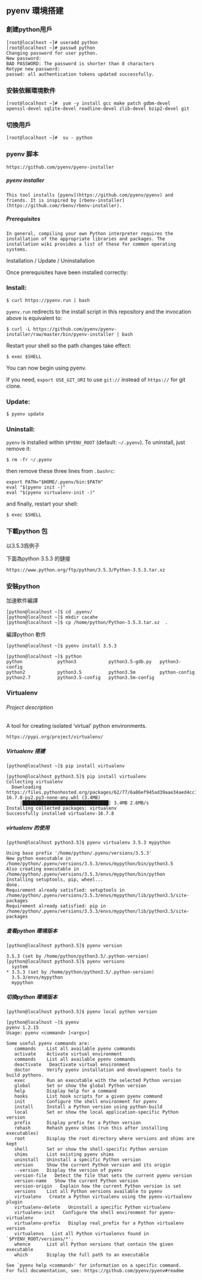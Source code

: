## pyenv 環境搭建



### **創建python用戶**

```shell
[root@localhost ~]# useradd python 
[root@localhost ~]# passwd python 
Changing password for user python.
New password: 
BAD PASSWORD: The password is shorter than 8 characters
Retype new password: 
passwd: all authentication tokens updated successfully.
```



### **安裝依賴環境軟件**

```shell
[root@localhost ~]#  yum -y install gcc make patch gdbm-devel  openssl-devel sqlite-devel readline-devel zlib-devel bzip2-devel git
```



### 切換用戶

```shell
[root@localhost ~]#  su - python 
```





### pyenv 脚本



```shell
https://github.com/pyenv/pyenv-installer
```

##### **pyenv installer**

```
This tool installs [pyenv](https://github.com/pyenv/pyenv) and friends. It is inspired by [rbenv-installer](https://github.com/rbenv/rbenv-installer).
```

##### Prerequisites

```shell
In general, compiling your own Python interpreter requires the installation of the appropriate libraries and packages. The installation wiki provides a list of these for common operating systems.
```

Installation / Update / Uninstallation

Once prerequisites have been installed correctly:

### Install:

```
$ curl https://pyenv.run | bash
```

`pyenv.run` redirects to the install script in this repository and the invocation above is equivalent to:

```
$ curl -L https://github.com/pyenv/pyenv-installer/raw/master/bin/pyenv-installer | bash
```

Restart your shell so the path changes take effect:

```
$ exec $SHELL
```

You can now begin using pyenv.

If you need, `export USE_GIT_URI` to use `git://` instead of `https://` for git clone.

### Update:

```
$ pyenv update
```

### Uninstall:

`pyenv` is installed within `$PYENV_ROOT` (default: `~/.pyenv`). To uninstall, just remove it:

```
$ rm -fr ~/.pyenv
```

then remove these three lines from `.bashrc`:

```
export PATH="$HOME/.pyenv/bin:$PATH"
eval "$(pyenv init -)"
eval "$(pyenv virtualenv-init -)"
```

and finally, restart your shell:

```
$ exec $SHELL
```



### 下載python 包

以3.5.3爲例子 

下面為python 3.5.3 的鏈接

```shell
https://www.python.org/ftp/python/3.5.3/Python-3.5.3.tar.xz
```



### 安裝python 

加速軟件編譯 

```shell
[python@localhost ~]$ cd .pyenv/
[python@localhost ~]$ mkdir cacahe
[python@localhost ~]$ cp /home/python/Python-3.5.3.tar.xz  . 
```

編譯python 軟件

```shell
[python@localhost ~]$ pyenv install 3.5.3
```

```shell
[python@localhost ~]$ python
python             python3            python3.5-gdb.py   python3-config     
python2            python3.5          python3.5m         python-config      
python2.7          python3.5-config   python3.5m-config  
```



### Virtualenv 

###### Project description

 A tool for creating isolated ‘virtual’ python environments.

```she
https://pypi.org/project/virtualenv/
```



##### Virtualenv 搭建

```shell
[python@localhost ~]$ pip install virtualenv
```

```shell
[python@localhost python3.5]$ pip install virtualenv
Collecting virtualenv
  Downloading https://files.pythonhosted.org/packages/62/77/6a86ef945ad39aae34aed4cc1ae4a2f941b9870917a974ed7c5b6f137188/virtualenv-16.7.8-py2.py3-none-any.whl (3.4MB)
     |████████████████████████████████| 3.4MB 2.6MB/s 
Installing collected packages: virtualenv
Successfully installed virtualenv-16.7.8

```



##### virtualenv 的使用

```shell
[python@localhost python3.5]$ pyenv virtualenv 3.5.3 mypython
```

```shell
Using base prefix '/home/python/.pyenv/versions/3.5.3'
New python executable in /home/python/.pyenv/versions/3.5.3/envs/mypython/bin/python3.5
Also creating executable in /home/python/.pyenv/versions/3.5.3/envs/mypython/bin/python
Installing setuptools, pip, wheel...
done.
Requirement already satisfied: setuptools in /home/python/.pyenv/versions/3.5.3/envs/mypython/lib/python3.5/site-packages
Requirement already satisfied: pip in /home/python/.pyenv/versions/3.5.3/envs/mypython/lib/python3.5/site-packages
```



##### 查看python 環境版本

```shell
[python@localhost python3.5]$ pyenv version
```

```shell
3.5.3 (set by /home/python/python3.5/.python-version)
[python@localhost python3.5]$ pyenv versions
  system
* 3.5.3 (set by /home/python/python3.5/.python-version)
  3.5.3/envs/mypython
  mypython
```

##### 切換python 環境版本

```shell 
[python@localhost python3.5]$ pyenv local python version
```



```shell 
[python@localhost ~]$ pyenv 
pyenv 1.2.15
Usage: pyenv <command> [<args>]

Some useful pyenv commands are:
   commands    List all available pyenv commands
   activate    Activate virtual environment
   commands    List all available pyenv commands
   deactivate   Deactivate virtual environment
   doctor      Verify pyenv installation and development tools to build pythons.
   exec        Run an executable with the selected Python version
   global      Set or show the global Python version
   help        Display help for a command
   hooks       List hook scripts for a given pyenv command
   init        Configure the shell environment for pyenv
   install     Install a Python version using python-build
   local       Set or show the local application-specific Python version
   prefix      Display prefix for a Python version
   rehash      Rehash pyenv shims (run this after installing executables)
   root        Display the root directory where versions and shims are kept
   shell       Set or show the shell-specific Python version
   shims       List existing pyenv shims
   uninstall   Uninstall a specific Python version
   version     Show the current Python version and its origin
   --version   Display the version of pyenv
   version-file   Detect the file that sets the current pyenv version
   version-name   Show the current Python version
   version-origin   Explain how the current Python version is set
   versions    List all Python versions available to pyenv
   virtualenv   Create a Python virtualenv using the pyenv-virtualenv plugin
   virtualenv-delete   Uninstall a specific Python virtualenv
   virtualenv-init   Configure the shell environment for pyenv-virtualenv
   virtualenv-prefix   Display real_prefix for a Python virtualenv version
   virtualenvs   List all Python virtualenvs found in `$PYENV_ROOT/versions/*'.
   whence      List all Python versions that contain the given executable
   which       Display the full path to an executable

See `pyenv help <command>' for information on a specific command.
For full documentation, see: https://github.com/pyenv/pyenv#readme

```







